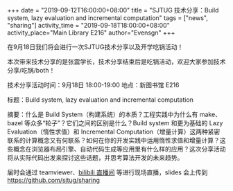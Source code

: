 +++
date = "2019-09-12T16:00:00+08:00"
title = "SJTUG 技术分享：Build system, lazy evaluation and incremental computation"
tags = ["news", "sharing"]
activity_time = "2019-09-18T18:00:00+08:00"
activity_place="Main Library E216"
author="Evensgn"
+++

在9月18日我们将会进行一次SJTUG技术分享以及开学吃锅活动！

本次带来技术分享的是张震学长，技术分享结束后是吃锅活动，欢迎大家参加技术分享/吃锅/both！

技术分享活动时间：9月18日 18:00-19:00
地点：新图书馆 E216

标题：Build system, lazy evaluation and incremental computation

摘要：什么是 Build System（构建系统）的本质？工程实践中为什么有 make、bazel 等众多“轮子”？它们之间的区别是什么？Build system 和更为基础的 Lazy Evaluation（惰性求值）和 Incremental Computation（增量计算）这两种紧密联系的计算概念又有何联系？如何在你的开发实践中运用惰性求值和增量计算？这些概念在浏览器布局引擎、自动代码生成等应用里有什么样的应用？这次分享活动将从实际代码出发来探讨这些话题，并思考算法开发的未来趋势。

届时会通过 teamviewer、[bilibili 直播间](https://live.bilibili.com/6254516) 等进行现场直播，slides 会上传到 https://github.com/sjtug/sharing
